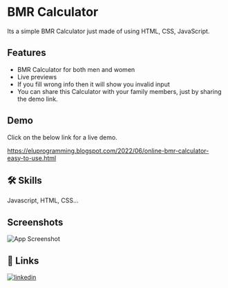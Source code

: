 
# BMR Calculator 


Its a simple BMR Calculator just made of using HTML, CSS, JavaScript.



## Features

- BMR Calculator for both men and women
- Live previews
- If you fill wrong info then it will show you invalid input
- You can share this Calculator with your family members, just by sharing the demo link.


## Demo

Click on the below link for a live demo.

https://eluprogramming.blogspot.com/2022/06/online-bmr-calculator-easy-to-use.html


## 🛠 Skills
Javascript, HTML, CSS...


## Screenshots

![App Screenshot](https://user-images.githubusercontent.com/85642896/175947002-7cdfaa22-efb6-49c4-8af6-da573f7ffd50.png)


## 🔗 Links

[![linkedin](https://img.shields.io/badge/linkedin-0A66C2?style=for-the-badge&logo=linkedin&logoColor=white)](https://www.linkedin.com/in/sk-elaf-ahmed-bb85b0210/)


